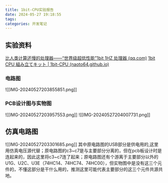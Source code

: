 ```yaml
---
title: 1bit-CPU实验报告
date: 2024-05-27 19:18:55
tags: 
categories: 开发笔记
---
```

## 实验资料
[比人类计算还慢的处理器——“世界级超低性能”1bit 1HZ 处理器 (qq.com)](https://mp.weixin.qq.com/s/NeROesBzsaLLNQtm5BNXIQ)
[1bit CPU 組み立てキット | 1bit-CPU (naoto64.github.io)](https://naoto64.github.io/1bit-CPU/)
### 电路图
![[IMG-20240527203855851.png]]
### PCB设计图与实物图
![[IMG-20240527203957553.png]]
![[IMG-20240527204007731.png]]

## 仿真电路图
![[IMG-20240527203301685.png]]
其中原电路图的USB部分是供电用的,这里用仿真电压源代替；原电路图的c3~c7是与主要部分分离的，但在pcb板设计时是连起来的，因此这里将c3~c7连了起来；原电路图还有个游离于主要部分以外的U1G、U2C、U3E（74HC14、74HC74、74HC00），但实物图中是没有这三个元件的，不懂这部分是干什么用的，推测这里可能代表主要部分的这三个元件共源共地。